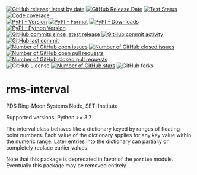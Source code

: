 [![GitHub release; latest by date](https://img.shields.io/github/v/release/SETI/rms-interval)](https://github.com/SETI/rms-interval/releases)
[![GitHub Release Date](https://img.shields.io/github/release-date/SETI/rms-interval)](https://github.com/SETI/rms-interval/releases)
[![Test Status](https://img.shields.io/github/actions/workflow/status/SETI/rms-interval/run-tests.yml?branch=main)](https://github.com/SETI/rms-interval/actions)
[![Code coverage](https://img.shields.io/codecov/c/github/SETI/rms-interval/main?logo=codecov)](https://codecov.io/gh/SETI/rms-interval)
<br />
[![PyPI - Version](https://img.shields.io/pypi/v/rms-interval)](https://pypi.org/project/rms-interval)
[![PyPI - Format](https://img.shields.io/pypi/format/rms-interval)](https://pypi.org/project/rms-interval)
[![PyPI - Downloads](https://img.shields.io/pypi/dm/rms-interval)](https://pypi.org/project/rms-interval)
[![PyPI - Python Version](https://img.shields.io/pypi/pyversions/rms-interval)](https://pypi.org/project/rms-interval)
<br />
[![GitHub commits since latest release](https://img.shields.io/github/commits-since/SETI/rms-interval/latest)](https://github.com/SETI/rms-interval/commits/main/)
[![GitHub commit activity](https://img.shields.io/github/commit-activity/m/SETI/rms-interval)](https://github.com/SETI/rms-interval/commits/main/)
[![GitHub last commit](https://img.shields.io/github/last-commit/SETI/rms-interval)](https://github.com/SETI/rms-interval/commits/main/)
<br />
[![Number of GitHub open issues](https://img.shields.io/github/issues-raw/SETI/rms-interval)](https://github.com/SETI/rms-interval/issues)
[![Number of GitHub closed issues](https://img.shields.io/github/issues-closed-raw/SETI/rms-interval)](https://github.com/SETI/rms-interval/issues)
[![Number of GitHub open pull requests](https://img.shields.io/github/issues-pr-raw/SETI/rms-interval)](https://github.com/SETI/rms-interval/pulls)
[![Number of GitHub closed pull requests](https://img.shields.io/github/issues-pr-closed-raw/SETI/rms-interval)](https://github.com/SETI/rms-interval/pulls)
<br />
![GitHub License](https://img.shields.io/github/license/SETI/rms-interval)
[![Number of GitHub stars](https://img.shields.io/github/stars/SETI/rms-interval)](https://github.com/SETI/rms-interval/stargazers)
![GitHub forks](https://img.shields.io/github/forks/SETI/rms-interval)

# rms-interval

PDS Ring-Moon Systems Node, SETI Institute

Supported versions: Python >= 3.7

The interval class behaves like a dictionary keyed by ranges of
floating-point numbers. Each value of the dictionary applies for any key
value within the numeric range. Later entries into the dictionary can
partially or completely replace earlier values.

Note that this package is deprecated in favor of the `portion` module.
Eventually this package may be removed entirely.
